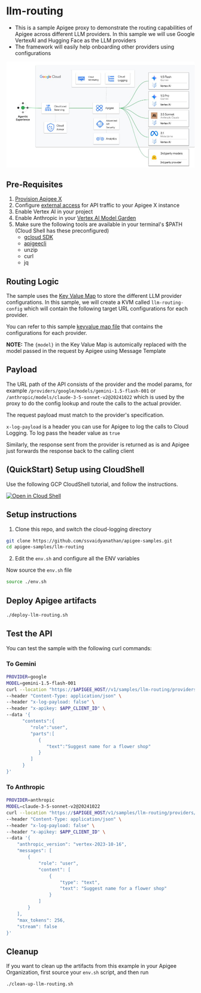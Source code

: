 # llm-routing

- This is a sample Apigee proxy to demonstrate the routing capabilities of Apigee across different LLM providers. In this sample we will use Google VertexAI and Hugging Face as the LLM providers
- The framework will easily help onboarding other providers using configurations

![architecture](./images/arch.jpg)

## Pre-Requisites

1. [Provision Apigee X](https://cloud.google.com/apigee/docs/api-platform/get-started/provisioning-intro)
2. Configure [external access](https://cloud.google.com/apigee/docs/api-platform/get-started/configure-routing#external-access) for API traffic to your Apigee X instance
3. Enable Vertex AI in your project
4. Enable Anthropic in your [Vertex AI Model Garden](https://cloud.google.com/model-garden)
5. Make sure the following tools are available in your terminal's $PATH (Cloud Shell has these preconfigured)
    - [gcloud SDK](https://cloud.google.com/sdk/docs/install)
    - [apigeecli](https://github.com/apigee/apigeecli)
    - unzip
    - curl
    - jq

## Routing Logic

The sample uses the [Key Value Map](https://cloud.google.com/apigee/docs/api-platform/cache/key-value-maps) to store the different LLM provider configurations. In this sample, we will create a KVM called `llm-routing-config` which will contain the following target URL configurations for each provider.
  
You can refer to this sample [keyvalue map file](./config/env__envname__llm-routing-config__kvmfile__0.json) that contains the configurations for each provider.

**NOTE:** The `{model}` in the Key Value Map is automically replaced with the model passed in the request by Apigee using Message Template

## Payload

The URL path of the API consists of the provider and the model params, for example `/providers/google/models/gemini-1.5-flash-001` or `/anthropic/models/claude-3-5-sonnet-v2@20241022` which is used by the proxy to do the config lookup and route the calls to the actual provider.

The request payload must match to the provider's specification. 

`x-log-payload` is a header you can use for Apigee to log the calls to Cloud Logging. To log pass the header value as `true`

Similarly, the response sent from the provider is returned as is and Apigee just forwards the response back to the calling client

## (QuickStart) Setup using CloudShell

Use the following GCP CloudShell tutorial, and follow the instructions.

[![Open in Cloud Shell](https://gstatic.com/cloudssh/images/open-btn.png)](https://ssh.cloud.google.com/cloudshell/open?cloudshell_git_repo=https://github.com/ssvaidyanathan/apigee-samples&cloudshell_git_branch=main&cloudshell_workspace=.&cloudshell_tutorial=llm-routing/docs/cloudshell-tutorial.md)

## Setup instructions

1. Clone this repo, and switch the cloud-logging directory

```sh
git clone https://github.com/ssvaidyanathan/apigee-samples.git
cd apigee-samples/llm-routing
```

2. Edit the `env.sh` and configure all the ENV variables

Now source the `env.sh` file

```sh
source ./env.sh
```

## Deploy Apigee artifacts

```sh
./deploy-llm-routing.sh
```

## Test the API

You can test the sample with the following curl commands:

### To Gemini

```sh
PROVIDER=google
MODEL=gemini-1.5-flash-001
curl --location "https://$APIGEE_HOST//v1/samples/llm-routing/providers/$PROVIDER/models/$MODEL:generateText" \
--header "Content-Type: application/json" \
--header "x-log-payload: false" \
--header "x-apikey: $APP_CLIENT_ID" \
--data '{
      "contents":{
         "role":"user",
         "parts":[
            {
               "text":"Suggest name for a flower shop"
            }
         ]
      }
}'
```

### To Anthropic

```sh
PROVIDER=anthropic
MODEL=claude-3-5-sonnet-v2@20241022
curl --location "https://$APIGEE_HOST/v1/samples/llm-routing/providers/$PROVIDER/models/$MODEL:generateText" \
--header "Content-Type: application/json" \
--header "x-log-payload: false" \
--header "x-apikey: $APP_CLIENT_ID" \
--data '{
    "anthropic_version": "vertex-2023-10-16",
    "messages": [
        {
            "role": "user",
            "content": [
                {
                    "type": "text",
                    "text": "Suggest name for a flower shop"
                }
            ]
        }
    ],
    "max_tokens": 256,
    "stream": false
}'
```

## Cleanup

If you want to clean up the artifacts from this example in your Apigee Organization, first source your `env.sh` script, and then run

```bash
./clean-up-llm-routing.sh
```
